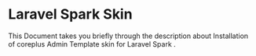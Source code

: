# Laravel Spark Skin

This Document takes you briefly through the description about Installation of coreplus Admin Template skin for Laravel Spark .

